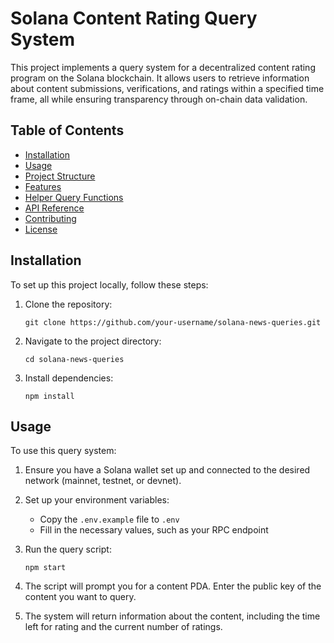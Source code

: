 # Solana Content Rating Query System

This project implements a query system for a decentralized content rating program on the Solana blockchain. It allows users to retrieve information about content submissions, verifications, and ratings within a specified time frame, all while ensuring transparency through on-chain data validation.

## Table of Contents

- [Installation](#installation)
- [Usage](#usage)
- [Project Structure](#project-structure)
- [Features](#features)
- [Helper Query Functions](#helper-query-functions)
- [API Reference](#api-reference)
- [Contributing](#contributing)
- [License](#license)

## Installation

To set up this project locally, follow these steps:

1. Clone the repository:
   ```
   git clone https://github.com/your-username/solana-news-queries.git
   ```

2. Navigate to the project directory:
   ```
   cd solana-news-queries
   ```

3. Install dependencies:
   ```
   npm install
   ```

## Usage

To use this query system:

1. Ensure you have a Solana wallet set up and connected to the desired network (mainnet, testnet, or devnet).

2. Set up your environment variables:
   - Copy the `.env.example` file to `.env`
   - Fill in the necessary values, such as your RPC endpoint

3. Run the query script:
   ```
   npm start
   ```

4. The script will prompt you for a content PDA. Enter the public key of the content you want to query.

5. The system will return information about the content, including the time left for rating and the current number of ratings.